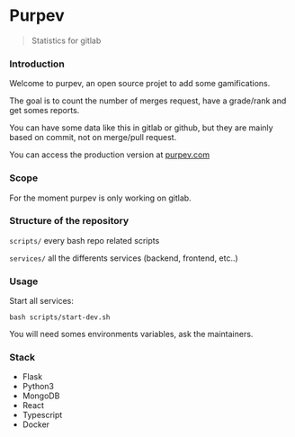 # Purpev

> Statistics for gitlab

### Introduction

Welcome to purpev, an open source projet to add some gamifications.

The goal is to count the number of merges request, have a grade/rank and get somes reports.

You can have some data like this in gitlab or github, but they are mainly based on commit, not on merge/pull request.

You can access the production version at [purpev.com](https://purpev.com)

### Scope

For the moment purpev is only working on gitlab.

### Structure of the repository

```scripts/``` every bash repo related scripts

```services/``` all the differents services (backend, frontend, etc..)

### Usage

Start all services:
```shell
bash scripts/start-dev.sh
```

You will need somes environments variables, ask the maintainers.

### Stack

- Flask
- Python3
- MongoDB
- React
- Typescript
- Docker
